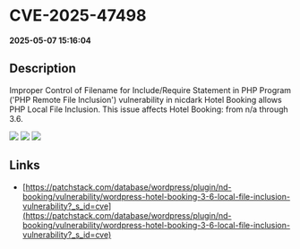 # CVE-2025-47498

**2025-05-07 15:16:04**

## Description
Improper Control of Filename for Include/Require Statement in PHP Program ('PHP Remote File Inclusion') vulnerability in nicdark Hotel Booking allows PHP Local File Inclusion. This issue affects Hotel Booking: from n/a through 3.6.

![](https://img.shields.io/static/v1?label=Score&message=7.5&color=red)
![](https://img.shields.io/static/v1?label=Severity&message=HIGH&color=red)
![](https://img.shields.io/static/v1?label=CWE&message=RFI&color=green)

## Links
- [https://patchstack.com/database/wordpress/plugin/nd-booking/vulnerability/wordpress-hotel-booking-3-6-local-file-inclusion-vulnerability?_s_id=cve](https://patchstack.com/database/wordpress/plugin/nd-booking/vulnerability/wordpress-hotel-booking-3-6-local-file-inclusion-vulnerability?_s_id=cve)
